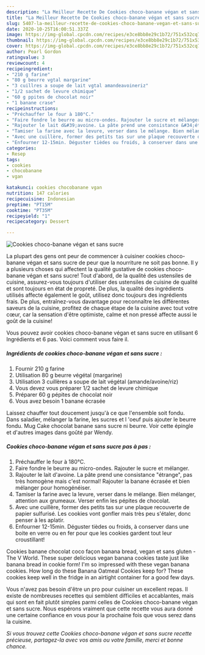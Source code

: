 ```yaml
---
description: "La Meilleur Recette De Cookies choco-banane végan et sans sucre"
title: "La Meilleur Recette De Cookies choco-banane végan et sans sucre"
slug: 5407-la-meilleur-recette-de-cookies-choco-banane-vegan-et-sans-sucre
date: 2020-10-25T16:00:51.337Z
image: https://img-global.cpcdn.com/recipes/e3ce8bb8e29c1b72/751x532cq70/cookies-choco-banane-vegan-et-sans-sucre-photo-principale-de-la-recette.jpg
thumbnail: https://img-global.cpcdn.com/recipes/e3ce8bb8e29c1b72/751x532cq70/cookies-choco-banane-vegan-et-sans-sucre-photo-principale-de-la-recette.jpg
cover: https://img-global.cpcdn.com/recipes/e3ce8bb8e29c1b72/751x532cq70/cookies-choco-banane-vegan-et-sans-sucre-photo-principale-de-la-recette.jpg
author: Pearl Gordon
ratingvalue: 3
reviewcount: 4
recipeingredient:
- "210 g farine"
- "80 g beurre vgtal margarine"
- "3 cuillres a soupe de lait vgtal amandeavoineriz"
- "1/2 sachet de levure chimique"
- "60 g ppites de chocolat noir"
- "1 banane crase"
recipeinstructions:
- "Préchauffer le four à 180°C."
- "Faire fondre le beurre au micro-ondes. Rajouter le sucre et mélanger."
- "Rajouter le lait d&#39;avoine. La pâte prend une consistance &#34;étrange&#34;, pas très homogène mais c&#39;est normal! Rajouter la banane écrasée et bien mélanger pour homogénéiser."
- "Tamiser la farine avec la levure, verser dans le mélange. Bien mélanger, attention aux grumeaux. Verser enfin les pépites de chocolat."
- "Avec une cuillère, former des petits tas sur une plaque recouverte de papier sulfurisé. Les cookies vont gonfler mais très peu s&#39;étaler, donc penser à les aplatir."
- "Enfourner 12-15min. Déguster tièdes ou froids, à conserver dans une boite en verre ou en fer pour que les cookies gardent tout leur croustillant!"
categories:
- Resep
tags:
- cookies
- chocobanane
- vgan

katakunci: cookies chocobanane vgan 
nutrition: 147 calories
recipecuisine: Indonesian
preptime: "PT15M"
cooktime: "PT35M"
recipeyield: "1"
recipecategory: Dessert

---
```



![Cookies choco-banane végan et sans sucre](https://img-global.cpcdn.com/recipes/e3ce8bb8e29c1b72/751x532cq70/cookies-choco-banane-vegan-et-sans-sucre-photo-principale-de-la-recette.jpg)

La plupart des gens ont peur de commencer à cuisiner cookies choco-banane végan et sans sucre de peur que la nourriture ne soit pas bonne. Il y a plusieurs choses qui affectent la qualité gustative de cookies choco-banane végan et sans sucre! Tout d'abord, de la qualité des ustensiles de cuisine, assurez-vous toujours d'utiliser des ustensiles de cuisine de qualité et sont toujours en état de propreté. De plus, la qualité des ingrédients utilisés affecte également le goût, utilisez donc toujours des ingrédients frais. De plus, entraînez-vous davantage pour reconnaître les différentes saveurs de la cuisine, profitez de chaque étape de la cuisine avec tout votre cœur, car la sensation d'être optimiste, calme et non pressé affecte aussi le goût de la cuisine!

<!--inarticleads1-->

Vous pouvez avoir cookies choco-banane végan et sans sucre en utilisant 6 Ingrédients et 6 pas. Voici comment vous faire il.

##### Ingrédients de cookies choco-banane végan et sans sucre :

1. Fournir 210 g farine
1. Utilisation 80 g beurre végétal (margarine)
1. Utilisation 3 cuillères a soupe de lait végétal (amande/avoine/riz)
1. Vous devez vous préparer 1/2 sachet de levure chimique
1. Préparer 60 g pépites de chocolat noir
1. Vous avez besoin 1 banane écrasée


Laissez chauffer tout doucement jusqu&#39;à ce que l&#39;ensemble soit fondu. Dans saladier, mélanger la farine, les sucres et l &#39;oeuf puis ajouter le beurre fondu. Mug Cake chocolat banane sans sucre ni beurre. Voir cette épingle et d&#39;autres images dans goûté par Wendy. 

<!--inarticleads2-->

##### Cookies choco-banane végan et sans sucre pas à pas :

1. Préchauffer le four à 180°C.
1. Faire fondre le beurre au micro-ondes. Rajouter le sucre et mélanger.
1. Rajouter le lait d&#39;avoine. La pâte prend une consistance &#34;étrange&#34;, pas très homogène mais c&#39;est normal! Rajouter la banane écrasée et bien mélanger pour homogénéiser.
1. Tamiser la farine avec la levure, verser dans le mélange. Bien mélanger, attention aux grumeaux. Verser enfin les pépites de chocolat.
1. Avec une cuillère, former des petits tas sur une plaque recouverte de papier sulfurisé. Les cookies vont gonfler mais très peu s&#39;étaler, donc penser à les aplatir.
1. Enfourner 12-15min. Déguster tièdes ou froids, à conserver dans une boite en verre ou en fer pour que les cookies gardent tout leur croustillant!


Cookies banane chocolat coco façon banana bread, vegan et sans gluten - The V World. These super delicious vegan banana cookies taste just like banana bread in cookie form! I&#39;m so impressed with these vegan banana cookies. How long do these Banana Oatmeal Cookies keep for? These cookies keep well in the fridge in an airtight container for a good few days. 

<!--inarticleads1-->

<p>
Vous n'avez pas besoin d'être un pro pour cuisiner un excellent repas. Il existe de nombreuses recettes qui semblent difficiles et accablantes, mais qui sont en fait plutôt simples parmi celles de Cookies choco-banane végan et sans sucre. Nous espérons vraiment que cette recette vous aura donné une certaine confiance en vous pour la prochaine fois que vous serez dans la cuisine.
</p>

<p>
<i>Si vous trouvez cette Cookies choco-banane végan et sans sucre recette précieuse, partagez-la avec vos amis ou votre famille, merci et bonne chance.</i>
</p>

